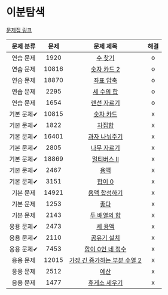 # 이분탐색

[문제집 링크](https://www.acmicpc.net/workbook/view/8400)

| 문제 분류 | 문제 | 문제 제목 | 해결 |
| :--: | :--: | :--: | :--: |
| 연습 문제 | 1920 | [수 찾기](https://www.acmicpc.net/problem/1920) | o |
| 연습 문제 | 10816 | [숫자 카드 2](https://www.acmicpc.net/problem/10816) | o |
| 연습 문제 | 18870 | [좌표 압축](https://www.acmicpc.net/problem/18870) | o |
| 연습 문제 | 2295 | [세 수의 합](https://www.acmicpc.net/problem/2295) | o |
| 연습 문제 | 1654 | [랜선 자르기](https://www.acmicpc.net/problem/1654) | o |
| 기본 문제✔ | 10815 | [숫자 카드](https://www.acmicpc.net/problem/10815) | x |
| 기본 문제✔ | 1822 | [차집합](https://www.acmicpc.net/problem/1822) | x |
| 기본 문제✔ | 16401 | [과자 나눠주기](https://www.acmicpc.net/problem/16401) | x |
| 기본 문제✔ | 2805 | [나무 자르기](https://www.acmicpc.net/problem/2805) | x |
| 기본 문제✔ | 18869 | [멀티버스 Ⅱ](https://www.acmicpc.net/problem/18869) | x |
| 기본 문제✔ | 2467 | [용액](https://www.acmicpc.net/problem/2467) | x |
| 기본 문제✔ | 3151 | [합이 0](https://www.acmicpc.net/problem/3151) | x |
| 기본 문제 | 14921 | [용액 합성하기](https://www.acmicpc.net/problem/14921) | x |
| 기본 문제 | 1253 | [좋다](https://www.acmicpc.net/problem/1253) | x |
| 기본 문제 | 2143 | [두 배열의 합](https://www.acmicpc.net/problem/2143) | x |
| 응용 문제✔ | 2473 | [세 용액](https://www.acmicpc.net/problem/2473) | x |
| 응용 문제✔ | 2110 | [공유기 설치](https://www.acmicpc.net/problem/2110) | x |
| 응용 문제✔ | 7453 | [합이 0인 네 정수](https://www.acmicpc.net/problem/7453) | x |
| 응용 문제 | 12015 | [가장 긴 증가하는 부분 수열 2](https://www.acmicpc.net/problem/12015) | x |
| 응용 문제 | 2512 | [예산](https://www.acmicpc.net/problem/2512) | x |
| 응용 문제 | 1477 | [휴게소 세우기](https://www.acmicpc.net/problem/1477) | x |
